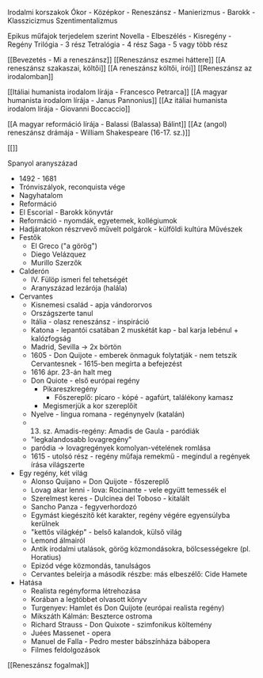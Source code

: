 Irodalmi korszakok
Ókor - Középkor - Reneszánsz - Manierizmus - Barokk - Klasszicizmus
																																												 Szentimentalizmus

Epikus műfajok terjedelem szerint
Novella - Elbeszélés - Kisregény - Regény
								   Trilógia - 3 rész
								   Tetralógia - 4 rész
								   Saga - 5 vagy több rész

[[Bevezetés - Mi a reneszánsz]]
[[Reneszánsz eszmei háttere]]
[[A reneszánsz szakaszai, költői]]
[[A reneszánsz költői, írói]]
[[Reneszánsz az irodalomban]]

[[Itáliai humanista irodalom lírája - Francesco Petrarca]]
[[A magyar humanista irodalom lírája - Janus Pannonius]]
[[Az itáliai humanista irodalom lírája - Giovanni Boccaccio]]

[[A magyar reformáció lírája - Balassi (Balassa) Bálint]]
[[Az (angol) reneszánsz drámája - William Shakespeare (16-17. sz.)]]

[[]]

Spanyol aranyszázad
- 1492 - 1681
- Trónviszályok, reconquista vége
- Nagyhatalom
- Reformáció
- El Escorial - Barokk könyvtár
- Reformáció - nyomdák, egyetemek, kollégiumok
- Hadjáratokon részrvevő művelt polgárok - külföldi kultúra
Művészek
- Festők
	- El Greco ("a görög")
	- Diego Velázquez
	- Murillo
Szerzők
- Calderón
	- IV. Fülöp ismeri fel tehetségét
	- Aranyszázad  lezárója (halála)
- Cervantes
	- Kisnemesi család - apja vándororvos
	- Országszerte tanul
	- Itália - olasz reneszánsz - inspiráció
	- Katona - lepantói csatában 2 muskétát kap - bal karja lebénul + kalózfogság
	- Madrid, Sevilla -> 2x börtön
	- 1605 - Don Quijote - emberek önmaguk folytatják - nem tetszik Cervantesnek - 1615-ben megírta a befejezést
	- 1616 ápr. 23-án halt meg
	- Don Quiote - első európai regény
		- Pikareszkregény
			- Főszereplő: pícaro - kópé - agafúrt, találékony kamasz
		- Megismerjük a kor szereplőit
	- Nyelve - lingua romana - regénynyelv (katalán)
	- 13. sz. Amadis-regény: Amadis de Gaula - paródiák
	- "legkalandosabb lovagregény"
	- paródia -> lovagregények komolyan-vételének romlása
	- 1615 - utolsó rész - regény műfaja remekmű - megindul a regények írása világszerte
- Egy regény, két világ
	- Alonso Quijano = Don Quijote - főszereplő
	- Lovag akar lenni - lova: Rocinante - vele együtt temessék el
	- Szerelmest keres - Dulcinea del Toboso - kitalált 
	- Sancho Panza - fegyverhordozó
	- Egymást kiegészítő két karakter, regény végére egyensúlyba kerülnek
	- "kettős világkép" - belső kalandok, külső világ
	- Lemond álmairól
	- Antik irodalmi utalások, görög közmondásokra, bölcsességekre (pl. Horatius)
	- Epizód vége közmondás, tanulságos
	- Cervantes beleírja a második részbe: más elbeszélő: Cide Hamete
- Hatása
	- Realista regényforma létrehozása
	- Korában a legtöbbet olvasott könyv
	- Turgenyev: Hamlet és Don Quijote (európai realista regény)
	- Mikszáth Kálmán: Beszterce ostroma
	- Richard Strauss - Don Quixote - szimfonikus költemény
	- Juées Massenet - opera
	- Manuel de Falla - Pedro mester bábszínháza bábopera
	- Filmes feldolgozások



[[Reneszánsz fogalmak]]
